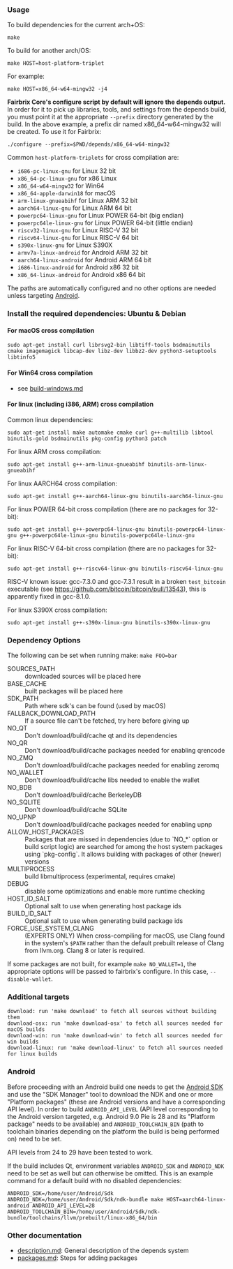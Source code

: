 ### Usage

To build dependencies for the current arch+OS:

    make

To build for another arch/OS:

    make HOST=host-platform-triplet

For example:

    make HOST=x86_64-w64-mingw32 -j4

**Fairbrix Core's configure script by default will ignore the depends output.** In
order for it to pick up libraries, tools, and settings from the depends build,
you must point it at the appropriate `--prefix` directory generated by the
build. In the above example, a prefix dir named x86_64-w64-mingw32 will be
created. To use it for Fairbrix:

    ./configure --prefix=$PWD/depends/x86_64-w64-mingw32

Common `host-platform-triplets` for cross compilation are:

- `i686-pc-linux-gnu` for Linux 32 bit
- `x86_64-pc-linux-gnu` for x86 Linux
- `x86_64-w64-mingw32` for Win64
- `x86_64-apple-darwin18` for macOS
- `arm-linux-gnueabihf` for Linux ARM 32 bit
- `aarch64-linux-gnu` for Linux ARM 64 bit
- `powerpc64-linux-gnu` for Linux POWER 64-bit (big endian)
- `powerpc64le-linux-gnu` for Linux POWER 64-bit (little endian)
- `riscv32-linux-gnu` for Linux RISC-V 32 bit
- `riscv64-linux-gnu` for Linux RISC-V 64 bit
- `s390x-linux-gnu` for Linux S390X
- `armv7a-linux-android` for Android ARM 32 bit
- `aarch64-linux-android` for Android ARM 64 bit
- `i686-linux-android` for Android x86 32 bit
- `x86_64-linux-android` for Android x86 64 bit

The paths are automatically configured and no other options are needed unless targeting [Android](#Android).

### Install the required dependencies: Ubuntu & Debian

#### For macOS cross compilation

    sudo apt-get install curl librsvg2-bin libtiff-tools bsdmainutils cmake imagemagick libcap-dev libz-dev libbz2-dev python3-setuptools libtinfo5

#### For Win64 cross compilation

- see [build-windows.md](../doc/build-windows.md#cross-compilation-for-ubuntu-and-windows-subsystem-for-linux)

#### For linux (including i386, ARM) cross compilation

Common linux dependencies:

    sudo apt-get install make automake cmake curl g++-multilib libtool binutils-gold bsdmainutils pkg-config python3 patch

For linux ARM cross compilation:

    sudo apt-get install g++-arm-linux-gnueabihf binutils-arm-linux-gnueabihf

For linux AARCH64 cross compilation:

    sudo apt-get install g++-aarch64-linux-gnu binutils-aarch64-linux-gnu

For linux POWER 64-bit cross compilation (there are no packages for 32-bit):

    sudo apt-get install g++-powerpc64-linux-gnu binutils-powerpc64-linux-gnu g++-powerpc64le-linux-gnu binutils-powerpc64le-linux-gnu

For linux RISC-V 64-bit cross compilation (there are no packages for 32-bit):

    sudo apt-get install g++-riscv64-linux-gnu binutils-riscv64-linux-gnu

RISC-V known issue: gcc-7.3.0 and gcc-7.3.1 result in a broken `test_bitcoin` executable (see https://github.com/bitcoin/bitcoin/pull/13543),
this is apparently fixed in gcc-8.1.0.

For linux S390X cross compilation:

    sudo apt-get install g++-s390x-linux-gnu binutils-s390x-linux-gnu

### Dependency Options
The following can be set when running make: `make FOO=bar`

<dl>
<dt>SOURCES_PATH</dt>
<dd>downloaded sources will be placed here</dd>
<dt>BASE_CACHE</dt>
<dd>built packages will be placed here</dd>
<dt>SDK_PATH</dt>
<dd>Path where sdk's can be found (used by macOS)</dd>
<dt>FALLBACK_DOWNLOAD_PATH</dt>
<dd>If a source file can't be fetched, try here before giving up</dd>
<dt>NO_QT</dt>
<dd>Don't download/build/cache qt and its dependencies</dd>
<dt>NO_QR</dt>
<dd>Don't download/build/cache packages needed for enabling qrencode</dd>
<dt>NO_ZMQ</dt>
<dd>Don't download/build/cache packages needed for enabling zeromq</dd>
<dt>NO_WALLET</dt>
<dd>Don't download/build/cache libs needed to enable the wallet</dd>
<dt>NO_BDB</dt>
<dd>Don't download/build/cache BerkeleyDB</dd>
<dt>NO_SQLITE</dt>
<dd>Don't download/build/cache SQLite</dd>
<dt>NO_UPNP</dt>
<dd>Don't download/build/cache packages needed for enabling upnp</dd>
<dt>ALLOW_HOST_PACKAGES</dt>
<dd>Packages that are missed in dependencies (due to `NO_*` option or
build script logic) are searched for among the host system packages using
`pkg-config`. It allows building with packages of other (newer) versions</dd>
<dt>MULTIPROCESS</dt>
<dd>build libmultiprocess (experimental, requires cmake)</dd>
<dt>DEBUG</dt>
<dd>disable some optimizations and enable more runtime checking</dd>
<dt>HOST_ID_SALT</dt>
<dd>Optional salt to use when generating host package ids</dd>
<dt>BUILD_ID_SALT</dt>
<dd>Optional salt to use when generating build package ids</dd>
<dt>FORCE_USE_SYSTEM_CLANG</dt>
<dd>(EXPERTS ONLY) When cross-compiling for macOS, use Clang found in the
system's <code>$PATH</code> rather than the default prebuilt release of Clang
from llvm.org. Clang 8 or later is required.</dd>
</dl>

If some packages are not built, for example `make NO_WALLET=1`, the appropriate
options will be passed to fairbrix's configure. In this case, `--disable-wallet`.

### Additional targets

    download: run 'make download' to fetch all sources without building them
    download-osx: run 'make download-osx' to fetch all sources needed for macOS builds
    download-win: run 'make download-win' to fetch all sources needed for win builds
    download-linux: run 'make download-linux' to fetch all sources needed for linux builds


### Android

Before proceeding with an Android build one needs to get the [Android SDK](https://developer.android.com/studio) and use the "SDK Manager" tool to download the NDK and one or more "Platform packages" (these are Android versions and have a corresponding API level).
In order to build `ANDROID_API_LEVEL` (API level corresponding to the Android version targeted, e.g. Android 9.0 Pie is 28 and its "Platform package" needs to be available) and `ANDROID_TOOLCHAIN_BIN` (path to toolchain binaries depending on the platform the build is being performed on) need to be set.

API levels from 24 to 29 have been tested to work.

If the build includes Qt, environment variables `ANDROID_SDK` and `ANDROID_NDK` need to be set as well but can otherwise be omitted.
This is an example command for a default build with no disabled dependencies:

    ANDROID_SDK=/home/user/Android/Sdk ANDROID_NDK=/home/user/Android/Sdk/ndk-bundle make HOST=aarch64-linux-android ANDROID_API_LEVEL=28 ANDROID_TOOLCHAIN_BIN=/home/user/Android/Sdk/ndk-bundle/toolchains/llvm/prebuilt/linux-x86_64/bin

### Other documentation

- [description.md](description.md): General description of the depends system
- [packages.md](packages.md): Steps for adding packages

